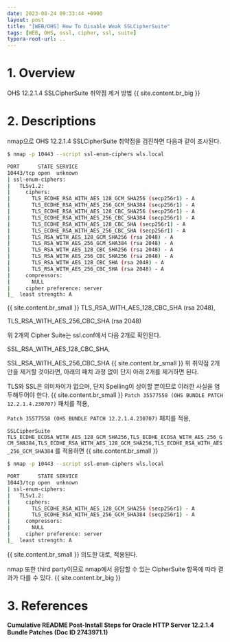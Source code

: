 ```yaml
---
date: 2023-08-24 09:33:44 +0900
layout: post
title: "[WEB/OHS] How To Disable Weak SSLCipherSuite"
tags: [WEB, OHS, ossl, cipher, ssl, suite]
typora-root-url: ..
---
```


# 1. Overview

OHS 12.2.1.4 SSLCipherSuite 취약점 제거 방법
{{ site.content.br_big }}
# 2. Descriptions

nmap으로 OHS 12.2.1.4 SSLCipherSuite 취약점을 검진하면 다음과 같이 조사된다.

```bash
$ nmap -p 10443 --script ssl-enum-ciphers wls.local

PORT      STATE SERVICE
10443/tcp open  unknown
| ssl-enum-ciphers:
|   TLSv1.2:
|     ciphers:
|       TLS_ECDHE_RSA_WITH_AES_128_GCM_SHA256 (secp256r1) - A
|       TLS_ECDHE_RSA_WITH_AES_256_GCM_SHA384 (secp256r1) - A
|       TLS_ECDHE_RSA_WITH_AES_128_CBC_SHA256 (secp256r1) - A
|       TLS_ECDHE_RSA_WITH_AES_256_CBC_SHA384 (secp256r1) - A
|       TLS_ECDHE_RSA_WITH_AES_128_CBC_SHA (secp256r1) - A
|       TLS_ECDHE_RSA_WITH_AES_256_CBC_SHA (secp256r1) - A
|       TLS_RSA_WITH_AES_128_GCM_SHA256 (rsa 2048) - A
|       TLS_RSA_WITH_AES_256_GCM_SHA384 (rsa 2048) - A
|       TLS_RSA_WITH_AES_128_CBC_SHA256 (rsa 2048) - A
|       TLS_RSA_WITH_AES_256_CBC_SHA256 (rsa 2048) - A
|       TLS_RSA_WITH_AES_128_CBC_SHA (rsa 2048) - A
|       TLS_RSA_WITH_AES_256_CBC_SHA (rsa 2048) - A
|     compressors:
|       NULL
|     cipher preference: server
|_  least strength: A
```
{{ site.content.br_small }}
TLS_RSA_WITH_AES_128_CBC_SHA (rsa 2048),

TLS_RSA_WITH_AES_256_CBC_SHA (rsa 2048)

위 2개의 Cipher Suite는 ssl.conf에서 다음 2개로 확인된다.

SSL_RSA_WITH_AES_128_CBC_SHA,

SSL_RSA_WITH_AES_256_CBC_SHA
{{ site.content.br_small }}
위 취약점 2개만을 제거할 것이라면, 아래의 패치 과정 없이 단지 아래 2개를 제거하면 된다.

TLS와 SSL은 의미차이가 없으며, 단지 Spelling이 상이할 뿐이므로 이러한 사실을 염두해두어야 한다.
{{ site.content.br_small }}
`Patch 35577558 (OHS BUNDLE PATCH 12.2.1.4.230707)` 패치를 적용,

`Patch 35577558 (OHS BUNDLE PATCH 12.2.1.4.230707)` 패치를 적용,

`SSLCipherSuite TLS_ECDHE_ECDSA_WITH_AES_128_GCM_SHA256,TLS_ECDHE_ECDSA_WITH_AES_256_GCM_SHA384,TLS_ECDHE_RSA_WITH_AES_128_GCM_SHA256,TLS_ECDHE_RSA_WITH_AES_256_GCM_SHA384` 를 적용하면
{{ site.content.br_small }}
```bash
$ nmap -p 10443 --script ssl-enum-ciphers wls.local

PORT      STATE SERVICE
10443/tcp open  unknown
| ssl-enum-ciphers:
|   TLSv1.2:
|     ciphers:
|       TLS_ECDHE_RSA_WITH_AES_128_GCM_SHA256 (secp256r1) - A
|       TLS_ECDHE_RSA_WITH_AES_256_GCM_SHA384 (secp256r1) - A
|     compressors:
|       NULL
|     cipher preference: server
|_  least strength: A
```
{{ site.content.br_small }}
의도한 대로, 적용된다.

nmap 또한 third party이므로 nmap에서 응답할 수 있는 CipherSuite 항목에 따라 결과가 다를 수 있다.
{{ site.content.br_big }}
# 3. References

**Cumulative README Post-Install Steps for Oracle HTTP Server 12.2.1.4 Bundle Patches (Doc ID 2743971.1)**
